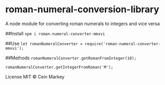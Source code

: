 # roman-numeral-conversion-library
A node module for converting roman numerals to integers and vice versa

##Install
`npm i roman-numeral-converter-mmxvi`

##Use
`let romanNumeralConverter = require('roman-numeral-converter-mmxvi');`

##Methods
`romanNumeralConverter.getRomanFromInteger(10);`

`romanNumeralConverter.getIntegerFromRoman('M');`

License
MIT © Cein Markey
